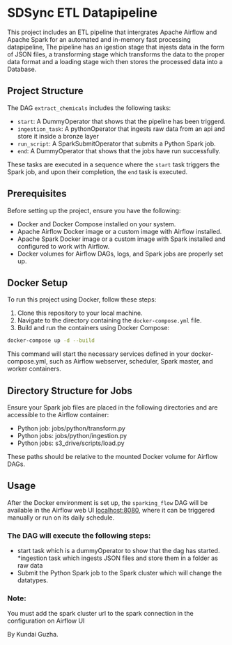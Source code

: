 # SDSync ETL Datapipeline 

This project includes an ETL pipeline that intergrates Apache Airflow and Apache Spark for an automated and in-memory fast processing datapipeline, The pipeline has an igestion stage that injests data in the form of JSON files, a transforming stage which transforms the data to the proper data format and a loading stage wich then stores the processed data into a Database.

## Project Structure

The DAG `extract_chemicals` includes the following tasks:

- `start`: A DummyOperator that shows that the pipeline has been triggerd.
- `ingestion_task`: A pythonOperator that ingests raw data from an api and store it inside a bronze layer 
- `run_script`: A SparkSubmitOperator that submits a Python Spark job.
- `end`: A DummyOperator that shows that the jobs have run successfully.

These tasks are executed in a sequence where the `start` task triggers the Spark job, and upon their completion, the `end` task is executed.

## Prerequisites

Before setting up the project, ensure you have the following:

- Docker and Docker Compose installed on your system.
- Apache Airflow Docker image or a custom image with Airflow installed.
- Apache Spark Docker image or a custom image with Spark installed and configured to work with Airflow.
- Docker volumes for Airflow DAGs, logs, and Spark jobs are properly set up.

## Docker Setup

To run this project using Docker, follow these steps:

1. Clone this repository to your local machine.
2. Navigate to the directory containing the `docker-compose.yml` file.
3. Build and run the containers using Docker Compose:

```bash
docker-compose up -d --build
```
This command will start the necessary services defined in your docker-compose.yml, such as Airflow webserver, scheduler, Spark master, and worker containers.

## Directory Structure for Jobs
Ensure your Spark job files are placed in the following directories and are accessible to the Airflow container:

* Python job: jobs/python/transform.py
* Python jobs: jobs/python/ingestion.py
* Python jobs: s3_drive/scripts/load.py

These paths should be relative to the mounted Docker volume for Airflow DAGs.

## Usage
After the Docker environment is set up, the `sparking_flow` DAG will be available in the Airflow web UI [localhost:8080](localhost:8080), where it can be triggered manually or run on its daily schedule.

### The DAG will execute the following steps:
* start task which is a dummyOperator to show that the dag has started.
*ingestion task which ingests JSON files and store them in a folder as raw data
* Submit the Python Spark job to the Spark cluster which will change the datatypes.

### Note:
You must add the spark cluster url to the spark connection in the configuration on Airflow UI

By Kundai Guzha.